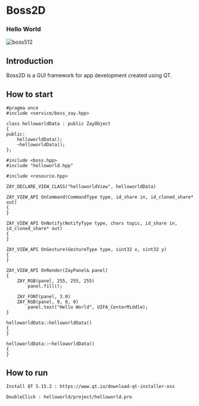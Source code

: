 # Boss2D

### Hello World

![boss512](https://user-images.githubusercontent.com/1957880/83536663-7b10d200-a52e-11ea-9a93-883f38f782f0.png)

## Introduction

Boss2D is a GUI framework for app development created using QT.

## How to start

```tsx
#pragma once
#include <service/boss_zay.hpp>

class helloworldData : public ZayObject
{
public:
    helloworldData();
    ~helloworldData();
};
```

```tsx
#include <boss.hpp>
#include "helloworld.hpp"

#include <resource.hpp>

ZAY_DECLARE_VIEW_CLASS("helloworldView", helloworldData)

ZAY_VIEW_API OnCommand(CommandType type, id_share in, id_cloned_share* out)
{
}

ZAY_VIEW_API OnNotify(NotifyType type, chars topic, id_share in, id_cloned_share* out)
{
}

ZAY_VIEW_API OnGesture(GestureType type, sint32 x, sint32 y)
{
}

ZAY_VIEW_API OnRender(ZayPanel& panel)
{
    ZAY_RGB(panel, 255, 255, 255)
        panel.fill();

    ZAY_FONT(panel, 3.0)
    ZAY_RGB(panel, 0, 0, 0)
        panel.text("Hello World", UIFA_CenterMiddle);
}

helloworldData::helloworldData()
{
}

helloworldData::~helloworldData()
{
}
```

## How to run

```tsx
Install QT 5.15.2 : https://www.qt.io/download-qt-installer-oss
```

```tsx
DoubleClick : helloworld/project/helloworld.pro
```
